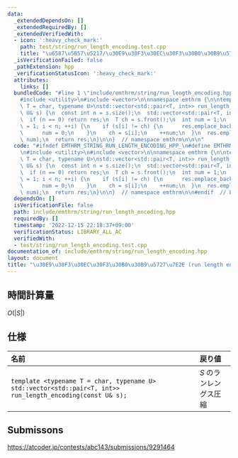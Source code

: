 ```yaml
---
data:
  _extendedDependsOn: []
  _extendedRequiredBy: []
  _extendedVerifiedWith:
  - icon: ':heavy_check_mark:'
    path: test/string/run_length_encoding.test.cpp
    title: "\u6587\u5B57\u5217/\u30E9\u30F3\u30EC\u30F3\u30B0\u30B9\u5727\u7E2E"
  _isVerificationFailed: false
  _pathExtension: hpp
  _verificationStatusIcon: ':heavy_check_mark:'
  attributes:
    links: []
  bundledCode: "#line 1 \"include/emthrm/string/run_length_encoding.hpp\"\n\n\n\n\
    #include <utility>\n#include <vector>\n\nnamespace emthrm {\n\ntemplate <typename\
    \ T = char, typename U>\nstd::vector<std::pair<T, int>> run_length_encoding(const\
    \ U& s) {\n  const int n = s.size();\n  std::vector<std::pair<T, int>> res;\n\
    \  if (n == 0) return res;\n  T ch = s.front();\n  int num = 1;\n  for (int i\
    \ = 1; i < n; ++i) {\n    if (s[i] != ch) {\n      res.emplace_back(ch, num);\n\
    \      num = 0;\n    }\n    ch = s[i];\n    ++num;\n  }\n  res.emplace_back(ch,\
    \ num);\n  return res;\n}\n\n}  // namespace emthrm\n\n\n"
  code: "#ifndef EMTHRM_STRING_RUN_LENGTH_ENCODING_HPP_\n#define EMTHRM_STRING_RUN_LENGTH_ENCODING_HPP_\n\
    \n#include <utility>\n#include <vector>\n\nnamespace emthrm {\n\ntemplate <typename\
    \ T = char, typename U>\nstd::vector<std::pair<T, int>> run_length_encoding(const\
    \ U& s) {\n  const int n = s.size();\n  std::vector<std::pair<T, int>> res;\n\
    \  if (n == 0) return res;\n  T ch = s.front();\n  int num = 1;\n  for (int i\
    \ = 1; i < n; ++i) {\n    if (s[i] != ch) {\n      res.emplace_back(ch, num);\n\
    \      num = 0;\n    }\n    ch = s[i];\n    ++num;\n  }\n  res.emplace_back(ch,\
    \ num);\n  return res;\n}\n\n}  // namespace emthrm\n\n#endif  // EMTHRM_STRING_RUN_LENGTH_ENCODING_HPP_\n"
  dependsOn: []
  isVerificationFile: false
  path: include/emthrm/string/run_length_encoding.hpp
  requiredBy: []
  timestamp: '2022-12-15 22:18:37+09:00'
  verificationStatus: LIBRARY_ALL_AC
  verifiedWith:
  - test/string/run_length_encoding.test.cpp
documentation_of: include/emthrm/string/run_length_encoding.hpp
layout: document
title: "\u30E9\u30F3\u30EC\u30F3\u30B0\u30B9\u5727\u7E2E (run length encoding)"
---
```



## 時間計算量

$O(\lvert S \rvert)$


## 仕様

|名前|戻り値|
|:--|:--|
|`template <typename T = char, typename U> std::vector<std::pair<T, int>> run_length_encoding(const U& s);`|$S$ のランレングス圧縮|


## Submissons

https://atcoder.jp/contests/abc143/submissions/9291464
